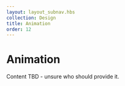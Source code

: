 ```yaml
---
layout: layout_subnav.hbs
collection: Design
title: Animation
order: 12
---
```


# Animation
Content TBD - unsure who should provide it.
